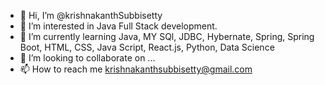 - 👋 Hi, I’m @krishnakanthSubbisetty
- 👀 I’m interested in Java Full Stack development.
- 🌱 I’m currently learning Java, MY SQl, JDBC, Hybernate, Spring, Spring Boot, HTML, CSS, Java Script, React.js, Python, Data Science
- 💞️ I’m looking to collaborate on ...
- 📫 How to reach me krishnakanthsubbisetty@gmail.com

<!---
krishnakanth200/krishnakanth200 is a ✨ special ✨ repository because its `README.md` (this file) appears on your GitHub profile.
You can click the Preview link to take a look at your changes.
--->

